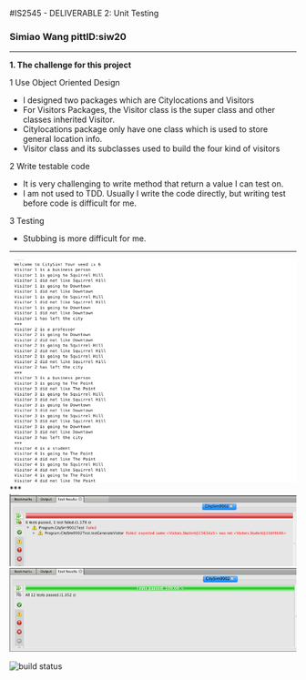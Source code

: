 #IS2545 - DELIVERABLE 2: Unit Testing
### Simiao Wang pittID:siw20
***
**1. The challenge for this project**

1 Use Object Oriented Design
  * I designed two packages which are Citylocations and Visitors
  * For Visitors Packages, the Visitor class is the super class and other classes inherited Visitor.
  * Citylocations package only have one class which is used to store general location info.
  * Visitor class and its subclasses used to build the four kind of visitors

2 Write testable code
  * It is very challenging to write method that return a value I can test on.
  * I am not used to TDD. Usually I write the code directly, but writing test before code is difficult for me.

3 Testing
  * Stubbing is more difficult for me.
***


  <img src="images/result.png">
  ***
  <img src="images/fail.png">

  <img src="images/test.png">



![build status](https://travis-ci.org/asphaltpanthers/CitySim9002.svg?branch=master)
